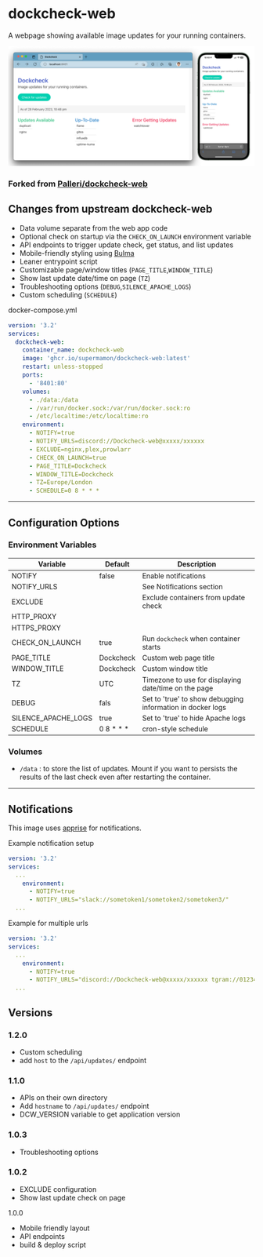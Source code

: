# dockcheck-web

A webpage showing available image updates for your running containers.

![side-by-side desktop and mobile screenshot of dockcheck-web](img/dockcheck-screenshot.png)

### Forked from [Palleri/dockcheck-web](https://github.com/Palleri/dockcheck-web)

## Changes from upstream dockcheck-web
* Data volume separate from the web app code
* Optional check on startup via the `CHECK_ON_LAUNCH` environment variable
* API endpoints to trigger update check, get status, and list updates
* Mobile-friendly styling using [Bulma](https://bulma.io/)
* Leaner entrypoint script
* Customizable page/window titles (`PAGE_TITLE`,`WINDOW_TITLE`)
* Show last update date/time on page (`TZ`)
* Troubleshooting options (`DEBUG`,`SILENCE_APACHE_LOGS`)
* Custom scheduling (`SCHEDULE`)

docker-compose.yml
```yml
version: '3.2'
services:
  dockcheck-web:
    container_name: dockcheck-web
    image: 'ghcr.io/supermamon/dockcheck-web:latest'
    restart: unless-stopped
    ports:
      - '8401:80'
    volumes:
      - ./data:/data
      - /var/run/docker.sock:/var/run/docker.sock:ro
      - /etc/localtime:/etc/localtime:ro
    environment:
      - NOTIFY=true 
      - NOTIFY_URLS=discord://Dockcheck-web@xxxxx/xxxxxx 
      - EXCLUDE=nginx,plex,prowlarr 
      - CHECK_ON_LAUNCH=true 
      - PAGE_TITLE=Dockcheck 
      - WINDOW_TITLE=Dockcheck
      - TZ=Europe/London
      - SCHEDULE=0 8 * * *
```

---

## Configuration Options

### Environment Variables

| Variable            | Default     | Description                           |
| ------------------- | ----------- | ------------------------------------- |
| NOTIFY              | false       | Enable notifications                  |
| NOTIFY_URLS         |             | See Notifications section             |
| EXCLUDE             |             | Exclude containers from update check  |
| HTTP_PROXY          |             |                                       |
| HTTPS_PROXY         |             |                                       |
| CHECK_ON_LAUNCH     | true        | Run `dockcheck` when container starts |
| PAGE_TITLE          | Dockcheck   | Custom web page title                 |
| WINDOW_TITLE        | Dockcheck   | Custom window title                   |
| TZ                  | UTC         | Timezone to use for displaying date/time on the page |
| DEBUG               | fals        | Set to 'true' to show debugging information in docker logs  |
| SILENCE_APACHE_LOGS | true        | Set to 'true' to hide Apache logs     |
| SCHEDULE            | 0 8 *  *  * | cron-style schedule                   |

### Volumes

* `/data` : to store the list of updates. Mount if you want to persists the results of the last check even after restarting the container.

---

## Notifications
This image uses [apprise](https://github.com/caronc/apprise) for notifications.


Example notification setup  
```yml
version: '3.2'
services:
  ...
    environment:
      - NOTIFY=true
      - NOTIFY_URLS="slack://sometoken1/sometoken2/sometoken3/"
  ...
```

Example for multiple urls

```yml
version: '3.2'
services:
  ...
    environment:
      - NOTIFY=true
      - NOTIFY_URLS="discord://Dockcheck-web@xxxxx/xxxxxx tgram://0123456789:RandomLettersAndNumbers-2morestuff-123456789"
  ...
```

## Versions

### 1.2.0

* Custom scheduling
* add `host` to the `/api/updates/` endpoint

### 1.1.0

* APIs on their own directory
* Add `hostname` to `/api/updates/` endpoint
* DCW_VERSION variable to get application version

### 1.0.3

* Troubleshooting options
### 1.0.2

* EXCLUDE configuration
* Show last update check on page

1.0.0

* Mobile friendly layout
* API endpoints
* build & deploy script
